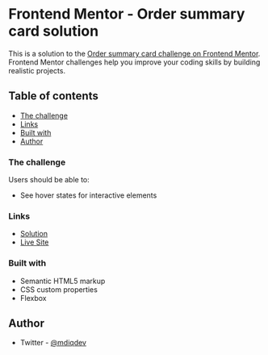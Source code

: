 # Frontend Mentor - Order summary card solution

This is a solution to the [Order summary card challenge on Frontend Mentor](https://www.frontendmentor.io/challenges/order-summary-component-QlPmajDUj). Frontend Mentor challenges help you improve your coding skills by building realistic projects. 

## Table of contents

  - [The challenge](#the-challenge)
  - [Links](#links)
  - [Built with](#built-with)
  - [Author](#author)



### The challenge

Users should be able to:

- See hover states for interactive elements

### Links

- [Solution](https://github.com/iqmd/order-summary-component-main)
- [Live Site](https://iqmd.github.io/order-summary-component-main/)


### Built with

- Semantic HTML5 markup
- CSS custom properties
- Flexbox

## Author
- Twitter - [@mdiqdev](https://www.twitter.com/mdiqdev)

